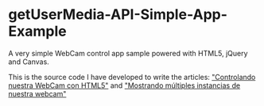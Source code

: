 getUserMedia-API-Simple-App-Example
===================================

 A very simple WebCam control app sample powered with HTML5, jQuery and Canvas.
 
 This is the source code I have developed to write the articles:
 <a href="http://www.eduardocasas.com/blog/07-01-2013/controlando-nuestra-webcam-con-html5">"Controlando nuestra WebCam con HTML5"</a> and <a href="http://www.eduardocasas.com/blog/29-04-2013/mostrando-multiples-instancias-de-nuestra-webcam">"Mostrando múltiples instancias de nuestra webcam"</a>
